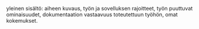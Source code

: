 yleinen sisältö: aiheen kuvaus, työn ja sovelluksen rajoitteet, työn puuttuvat ominaisuudet, dokumentaation vastaavuus toteutettuun työhön, omat kokemukset.